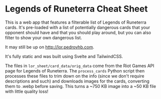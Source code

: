 # Legends of Runeterra Cheat Sheet

This is a web app that features a filterable list of Legends of Runeterra cards.
It's pre-loaded with a list of potentially dangerous cards that your opponent should have and that you should play around, but you can also filter to show your own dangerous list.

It may still be up on http://lor.pedrovhb.com.

It's fully static and was built using Svelte and TailwindCSS. 

The files in `lor_sheet/card_data/orig_data` come from the Riot Games API page for Legends of Runeterra. The `process_cards` Python script then processes these files to trim down on the info (since we don't require descriptions and such) and downloads images for the cards, converting them to .webp before saving. This turns a ~750 KB image into a ~50 KB file with little quality loss!